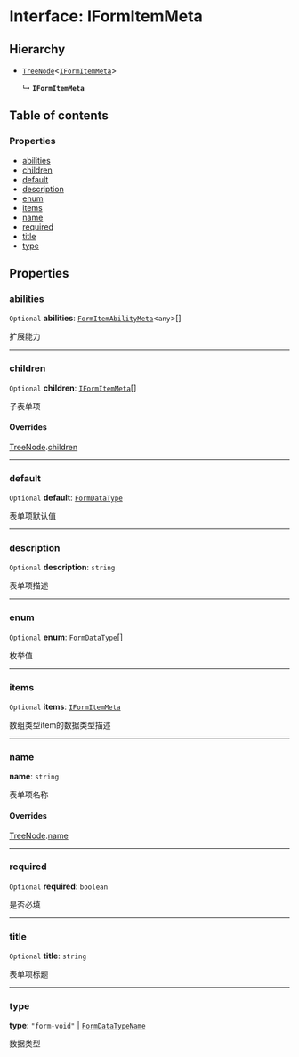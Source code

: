 # Interface: IFormItemMeta

## Hierarchy

* [`TreeNode`](/en/auto-docs/form-core/interfaces/TreeNode.md)<[`IFormItemMeta`](/en/auto-docs/form-core/interfaces/IFormItemMeta.md)>

  ↳ **`IFormItemMeta`**

## Table of contents

### Properties

* [abilities](/en/auto-docs/form-core/interfaces/IFormItemMeta.md#abilities)
* [children](/en/auto-docs/form-core/interfaces/IFormItemMeta.md#children)
* [default](/en/auto-docs/form-core/interfaces/IFormItemMeta.md#default)
* [description](/en/auto-docs/form-core/interfaces/IFormItemMeta.md#description)
* [enum](/en/auto-docs/form-core/interfaces/IFormItemMeta.md#enum)
* [items](/en/auto-docs/form-core/interfaces/IFormItemMeta.md#items)
* [name](/en/auto-docs/form-core/interfaces/IFormItemMeta.md#name)
* [required](/en/auto-docs/form-core/interfaces/IFormItemMeta.md#required)
* [title](/en/auto-docs/form-core/interfaces/IFormItemMeta.md#title)
* [type](/en/auto-docs/form-core/interfaces/IFormItemMeta.md#type)

## Properties

### abilities

`Optional` **abilities**: [`FormItemAbilityMeta`](/en/auto-docs/form-core/interfaces/FormItemAbilityMeta.md)<`any`>\[]

扩展能力

***

### children

`Optional` **children**: [`IFormItemMeta`](/en/auto-docs/form-core/interfaces/IFormItemMeta.md)\[]

子表单项

#### Overrides

[TreeNode](/en/auto-docs/form-core/interfaces/TreeNode.md).[children](/en/auto-docs/form-core/interfaces/TreeNode.md#children)

***

### default

`Optional` **default**: [`FormDataType`](/en/auto-docs/form-core/types/FormDataType.md)

表单项默认值

***

### description

`Optional` **description**: `string`

表单项描述

***

### enum

`Optional` **enum**: [`FormDataType`](/en/auto-docs/form-core/types/FormDataType.md)\[]

枚举值

***

### items

`Optional` **items**: [`IFormItemMeta`](/en/auto-docs/form-core/interfaces/IFormItemMeta.md)

数组类型item的数据类型描述

***

### name

**name**: `string`

表单项名称

#### Overrides

[TreeNode](/en/auto-docs/form-core/interfaces/TreeNode.md).[name](/en/auto-docs/form-core/interfaces/TreeNode.md#name)

***

### required

`Optional` **required**: `boolean`

是否必填

***

### title

`Optional` **title**: `string`

表单项标题

***

### type

**type**: `"form-void"` | [`FormDataTypeName`](/en/auto-docs/form-core/types/FormDataTypeName.md)

数据类型
